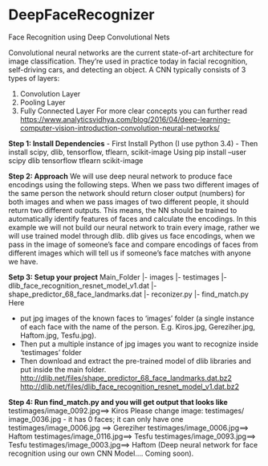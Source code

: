 # DeepFaceRecognizer
Face Recognition using Deep Convolutional Nets

Convolutional neural networks are the current state-of-art architecture for image classification. 
They’re used in practice today in facial recognition, self-driving cars, and detecting an object.
A CNN typically consists of 3 types of layers:
  1.	Convolution Layer
  2.	Pooling Layer
  3.	Fully Connected Layer
For more clear concepts you can further read 
https://www.analyticsvidhya.com/blog/2016/04/deep-learning-computer-vision-introduction-convolution-neural-networks/

<b>Step 1: Install Dependencies</b>
    -	First Install Python (I use python 3.4)
    -	Then install scipy, dlib, tensorflow, tflearn, scikit-image
Using pip install –user scipy dlib tensorflow tflearn scikit-image

<b>Step 2: Approach</b>
We will use deep neural network to produce face encodings using the following steps. 
When we pass two different images of the same person the network should return closer output (numbers) 
for both images and when we pass images of two different people, it should return two different outputs. 
This means, the NN should be trained to automatically identify features of faces and calculate the encodings. 
In this example we will not build our neural network to train every image, rather we will use trained model through dlib.
dlib gives us face encodings, when we pass in the image of someone’s face and compare encodings of faces from different 
images which will tell us if someone’s face matches with anyone we have.

<b>Setp 3: Setup your project</b>
    Main_Folder
      |- images
      |- testimages
      |- dlib_face_recognition_resnet_model_v1.dat
      |- shape_predictor_68_face_landmarks.dat
      |- reconizer.py
      |- find_match.py
Here 
  -	put jpg images of the known faces to ‘images’ folder (a single instance of each face with the name of the person.
  E.g. Kiros.jpg, Gereziher.jpg, Haftom.jpg, Tesfu.jpg).
  -	Then put a multiple instance of jpg images you want to recognize inside ‘testimages’ folder
  -	Then download and extract the pre-trained model of dlib libraries and put inside the main folder. 
    http://dlib.net/files/shape_predictor_68_face_landmarks.dat.bz2 
    http://dlib.net/files/dlib_face_recognition_resnet_model_v1.dat.bz2
    
<b>Step 4: Run find_match.py and you will get output that looks like</b>
      testimages/image_0092.jpg==> 			Kiros
      Please change image: testimages/ image_0036.jpg - it has 0 faces; it can only have one
      testimages/image_0006.jpg ==> 		Gereziher
      testimages/image_0006.jpg==> 			Haftom
      testimages/image_0116.jpg==> 			Tesfu
      testimages/image_0093.jpg==> 			Tesfu
      testimages/image_0003.jpg==> 			Haftom
(Deep neural network for face recognition using our own CNN Model…. Coming soon).
